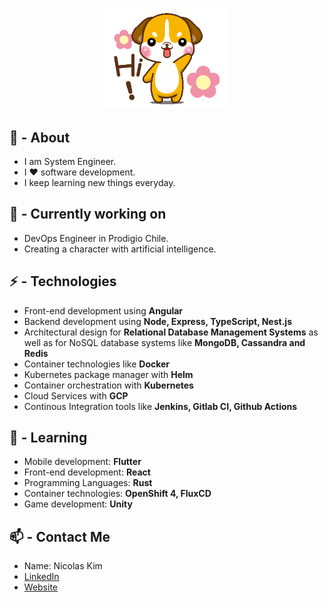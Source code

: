 <p align="center">
  <img src="https://github.com/nicokim/nicokim/raw/master/hello_dog.gif" width="200px">
</p>

## 🧐 - About
- I am System Engineer.
- I ❤️ software development.
- I keep learning new things everyday. 

## 👷 - Currently working on
- DevOps Engineer in Prodigio Chile.
- Creating a character with artificial intelligence.

## ⚡ - Technologies
- Front-end development using **Angular**
- Backend development using **Node, Express, TypeScript, Nest.js**
- Architectural design for **Relational Database Management Systems** as well as for NoSQL database systems like **MongoDB, Cassandra and Redis**
- Container technologies like **Docker**
- Kubernetes package manager with **Helm**
- Container orchestration with **Kubernetes**
- Cloud Services with **GCP**
- Continous Integration tools like **Jenkins, Gitlab CI, Github Actions**

## :book: - Learning
- Mobile development: **Flutter**
- Front-end development: **React**
- Programming Languages: **Rust**
- Container technologies: **OpenShift 4, FluxCD**
- Game development: **Unity**

## 📫 - Contact Me
- Name: Nicolas Kim
- [LinkedIn](https://www.linkedin.com/in/nicolas-kim-bb1383185/)
- [Website](https://nicolas.ar)
